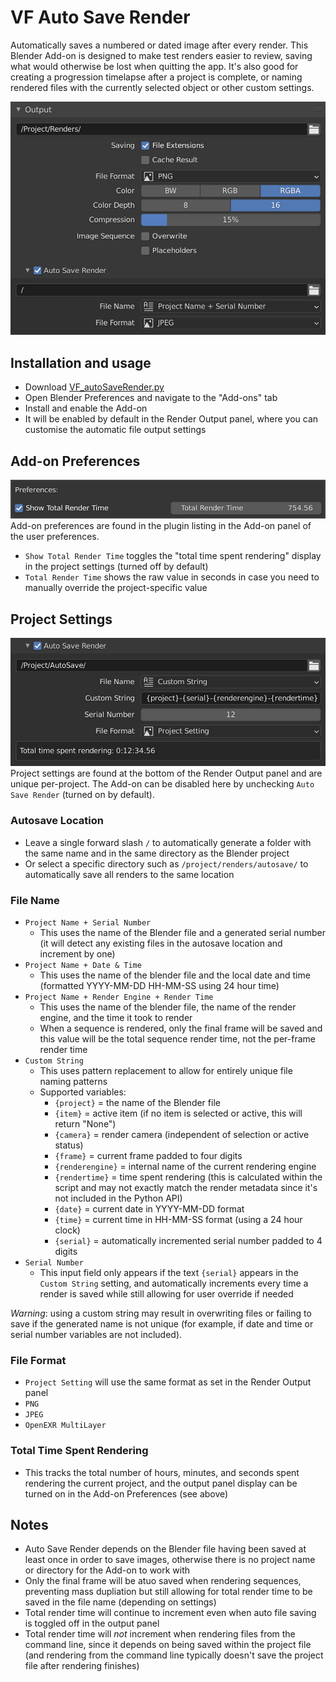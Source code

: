 # VF Auto Save Render

Automatically saves a numbered or dated image after every render. This Blender Add-on is designed to make test renders easier to review, saving what would otherwise be lost when quitting the app. It's also good for creating a progression timelapse after a project is complete, or naming rendered files with the currently selected object or other custom settings.

![screenshot of Blender's Render Output user interface with the add-on installed](images/screenshot.jpg)

## Installation and usage
- Download [VF_autoSaveRender.py](https://raw.githubusercontent.com/jeinselenVF/VF-BlenderAutoSaveRender/main/VF_autoSaveRender.py)
- Open Blender Preferences and navigate to the "Add-ons" tab
- Install and enable the Add-on
- It will be enabled by default in the Render Output panel, where you can customise the automatic file output settings

## Add-on Preferences
![screenshot of the add-on's user preferences in the Blender Preferences Add-ons panel](images/screenshot1.jpg)
Add-on preferences are found in the plugin listing in the Add-on panel of the user preferences.

- `Show Total Render Time` toggles the "total time spent rendering" display in the project settings (turned off by default)
- `Total Render Time` shows the raw value in seconds in case you need to manually override the project-specific value

## Project Settings

![screenshot of the add-on's project settings panel with customised settings](images/screenshot2.jpg)
Project settings are found at the bottom of the Render Output panel and are unique per-project. The Add-on can be disabled here by unchecking `Auto Save Render` (turned on by default).

### Autosave Location

- Leave a single forward slash `/` to automatically generate a folder with the same name and in the same directory as the Blender project
- Or select a specific directory such as `/project/renders/autosave/` to automatically save all renders to the same location

### File Name

- `Project Name + Serial Number`
  - This uses the name of the Blender file and a generated serial number (it will detect any existing files in the autosave location and increment by one)
- `Project Name + Date & Time`
  - This uses the name of the blender file and the local date and time (formatted YYYY-MM-DD HH-MM-SS using 24 hour time)
- `Project Name + Render Engine + Render Time`
  - This uses the name of the blender file, the name of the render engine, and the time it took to render
  - When a sequence is rendered, only the final frame will be saved and this value will be the total sequence render time, not the per-frame render time
- `Custom String`
  - This uses pattern replacement to allow for entirely unique file naming patterns
  - Supported variables:
    - `{project}` = the name of the Blender file
    - `{item}` = active item (if no item is selected or active, this will return "None")
    - `{camera}` = render camera (independent of selection or active status)
    - `{frame}` = current frame padded to four digits
    - `{renderengine}` = internal name of the current rendering engine
    - `{rendertime}` = time spent rendering (this is calculated within the script and may not exactly match the render metadata since it's not included in the Python API)
    - `{date}` = current date in YYYY-MM-DD format
    - `{time}` = current time in HH-MM-SS format (using a 24 hour clock)
    - `{serial}` = automatically incremented serial number padded to 4 digits
- `Serial Number`
  - This input field only appears if the text `{serial}` appears in the `Custom String` setting, and automatically increments every time a render is saved while still allowing for user override if needed

_Warning_: using a custom string may result in overwriting files or failing to save if the generated name is not unique (for example, if date and time or serial number variables are not included).

### File Format

- `Project Setting` will use the same format as set in the Render Output panel
- `PNG`
- `JPEG`
- `OpenEXR MultiLayer`

### Total Time Spent Rendering

- This tracks the total number of hours, minutes, and seconds spent rendering the current project, and the output panel display can be turned on in the Add-on Preferences (see above)

## Notes

- Auto Save Render depends on the Blender file having been saved at least once in order to save images, otherwise there is no project name or directory for the Add-on to work with
- Only the final frame will be atuo saved when rendering sequences, preventing mass dupliation but still allowing for total render time to be saved in the file name (depending on settings)
- Total render time will continue to increment even when auto file saving is toggled off in the output panel
- Total render time will _not_ increment when rendering files from the command line, since it depends on being saved within the project file (and rendering from the command line typically doesn't save the project file after rendering finishes)